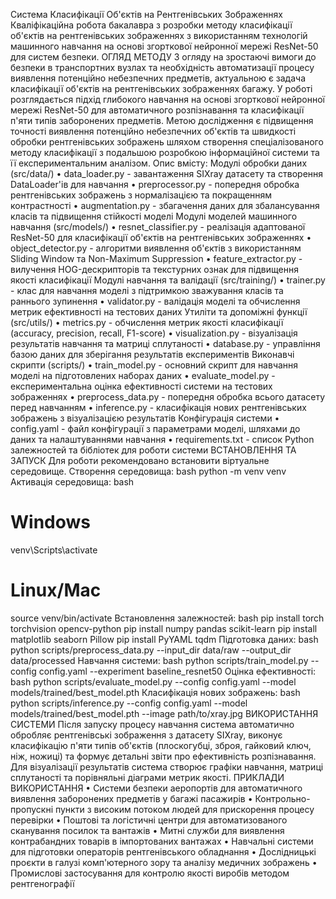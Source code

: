 Система Класифікації Об'єктів на Рентгенівських Зображеннях
Кваліфікаційна робота бакалавра з розробки методу класифікації об'єктів на рентгенівських зображеннях з використанням технологій машинного навчання на основі згорткової нейронної мережі ResNet-50 для систем безпеки.
ОГЛЯД МЕТОДУ
З огляду на зростаючі вимоги до безпеки в транспортних вузлах та необхідність автоматизації процесу виявлення потенційно небезпечних предметів, актуальною є задача класифікації об'єктів на рентгенівських зображеннях багажу. У роботі розглядається підхід глибокого навчання на основі згорткової нейронної мережі ResNet-50 для автоматичного розпізнавання та класифікації п'яти типів заборонених предметів. Метою дослідження є підвищення точності виявлення потенційно небезпечних об'єктів та швидкості обробки рентгенівських зображень шляхом створення спеціалізованого методу класифікації з подальшою розробкою інформаційної системи та її експериментальним аналізом.
Опис вмісту:
Модулі обробки даних (src/data/)
•	data_loader.py - завантаження SIXray датасету та створення DataLoader'ів для навчання
•	preprocessor.py - попередня обробка рентгенівських зображень з нормалізацією та покращенням контрастності
•	augmentation.py - збагачення даних для збалансування класів та підвищення стійкості моделі
Модулі моделей машинного навчання (src/models/)
•	resnet_classifier.py - реалізація адаптованої ResNet-50 для класифікації об'єктів на рентгенівських зображеннях
•	object_detector.py - алгоритми виявлення об'єктів з використанням Sliding Window та Non-Maximum Suppression
•	feature_extractor.py - вилучення HOG-дескрипторів та текстурних ознак для підвищення якості класифікації
Модулі навчання та валідації (src/training/)
•	trainer.py - клас для навчання моделі з підтримкою зважування класів та раннього зупинення
•	validator.py - валідація моделі та обчислення метрик ефективності на тестових даних
Утиліти та допоміжні функції (src/utils/)
•	metrics.py - обчислення метрик якості класифікації (accuracy, precision, recall, F1-score)
•	visualization.py - візуалізація результатів навчання та матриці сплутаності
•	database.py - управління базою даних для зберігання результатів експериментів
Виконавчі скрипти (scripts/)
•	train_model.py - основний скрипт для навчання моделі на підготовлених наборах даних
•	evaluate_model.py - експериментальна оцінка ефективності системи на тестових зображеннях
•	preprocess_data.py - попередня обробка всього датасету перед навчанням
•	inference.py - класифікація нових рентгенівських зображень з візуалізацією результатів
Конфігурація системи
•	config.yaml - файл конфігурації з параметрами моделі, шляхами до даних та налаштуваннями навчання
•	requirements.txt - список Python залежностей та бібліотек для роботи системи
ВСТАНОВЛЕННЯ ТА ЗАПУСК
Для роботи рекомендовано встановити віртуальне середовище.
Створення середовища:
bash
python -m venv venv
Активація середовища:
bash
# Windows
venv\Scripts\activate
# Linux/Mac
source venv/bin/activate
Встановлення залежностей:
bash
pip install torch torchvision opencv-python
pip install numpy pandas scikit-learn
pip install matplotlib seaborn Pillow
pip install PyYAML tqdm
Підготовка даних:
bash
python scripts/preprocess_data.py --input_dir data/raw --output_dir data/processed
Навчання системи:
bash
python scripts/train_model.py --config config.yaml --experiment baseline_resnet50
Оцінка ефективності:
bash
python scripts/evaluate_model.py --config config.yaml --model models/trained/best_model.pth
Класифікація нових зображень:
bash
python scripts/inference.py --config config.yaml --model models/trained/best_model.pth --image path/to/xray.jpg
ВИКОРИСТАННЯ СИСТЕМИ
Після запуску процесу навчання система автоматично обробляє рентгенівські зображення з датасету SIXray, виконує класифікацію п'яти типів об'єктів (плоскогубці, зброя, гайковий ключ, ніж, ножиці) та формує детальні звіти про ефективність розпізнавання. Для візуалізації результатів система створює графіки навчання, матриці сплутаності та порівняльні діаграми метрик якості.
ПРИКЛАДИ ВИКОРИСТАННЯ
•	Системи безпеки аеропортів для автоматичного виявлення заборонених предметів у багажі пасажирів
•	Контрольно-пропускні пункти з високим потоком людей для прискорення процесу перевірки
•	Поштові та логістичні центри для автоматизованого сканування посилок та вантажів
•	Митні служби для виявлення контрабандних товарів в імпортованих вантажах
•	Навчальні системи для підготовки операторів рентгенівського обладнання
•	Дослідницькі проєкти в галузі комп'ютерного зору та аналізу медичних зображень
•	Промислові застосування для контролю якості виробів методом рентгенографії

